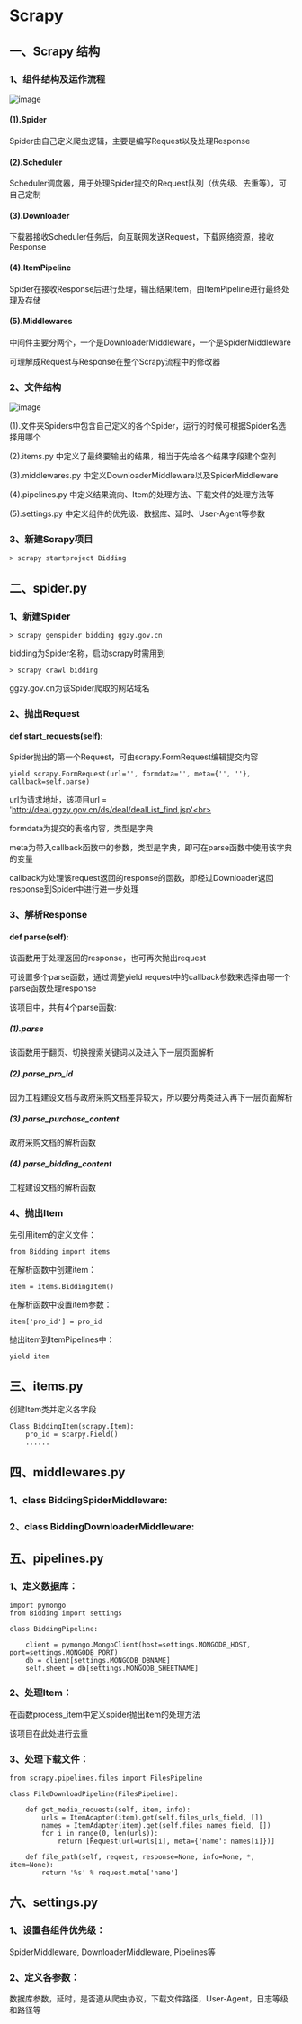 # Scrapy

## 一、Scrapy 结构

### 1、组件结构及运作流程
![image](https://user-images.githubusercontent.com/42307155/171530076-bcbf753c-1f30-4be5-867b-41844b8db07d.png "组件结构")

#### (1).Spider
Spider由自己定义爬虫逻辑，主要是编写Request以及处理Response

#### (2).Scheduler
Scheduler调度器，用于处理Spider提交的Request队列（优先级、去重等），可自己定制

#### (3).Downloader
下载器接收Scheduler任务后，向互联网发送Request，下载网络资源，接收Response

#### (4).ItemPipeline
Spider在接收Response后进行处理，输出结果Item，由ItemPipeline进行最终处理及存储

#### (5).Middlewares
中间件主要分两个，一个是DownloaderMiddleware，一个是SpiderMiddleware<br>

可理解成Request与Response在整个Scrapy流程中的修改器

### 2、文件结构
![image](https://user-images.githubusercontent.com/42307155/171530696-a66349aa-e947-4973-9596-38c5426aa666.png "文件结构")

(1).文件夹Spiders中包含自己定义的各个Spider，运行的时候可根据Spider名选择用哪个<br>

(2).items.py 中定义了最终要输出的结果，相当于先给各个结果字段建个空列<br>

(3).middlewares.py 中定义DownloaderMiddleware以及SpiderMiddleware<br>

(4).pipelines.py 中定义结果流向、Item的处理方法、下载文件的处理方法等<br>

(5).settings.py 中定义组件的优先级、数据库、延时、User-Agent等参数

### 3、新建Scrapy项目

`> scrapy startproject Bidding`

## 二、spider.py

### 1、新建Spider

`> scrapy genspider bidding ggzy.gov.cn`

bidding为Spider名称，启动scrapy时需用到<br>

`> scrapy crawl bidding`

ggzy.gov.cn为该Spider爬取的网站域名

### 2、抛出Request

#### def start_requests(self):

Spider抛出的第一个Request，可由scrapy.FormRequest编辑提交内容<br>

`yield scrapy.FormRequest(url='', formdata='', meta={'', ''}, callback=self.parse)`

url为请求地址，该项目url = 'http://deal.ggzy.gov.cn/ds/deal/dealList_find.jsp'<br>

formdata为提交的表格内容，类型是字典<br>

meta为带入callback函数中的参数，类型是字典，即可在parse函数中使用该字典的变量<br>

callback为处理该request返回的response的函数，即经过Downloader返回response到Spider中进行进一步处理

### 3、解析Response

#### def parse(self):

该函数用于处理返回的response，也可再次抛出request<br>

可设置多个parse函数，通过调整yield request中的callback参数来选择由哪一个parse函数处理response<br>

该项目中，共有4个parse函数:

##### (1).parse

该函数用于翻页、切换搜索关键词以及进入下一层页面解析

##### (2).parse_pro_id

因为工程建设文档与政府采购文档差异较大，所以要分两类进入再下一层页面解析

##### (3).parse_purchase_content

政府采购文档的解析函数

##### (4).parse_bidding_content

工程建设文档的解析函数

### 4、抛出Item

先引用item的定义文件：<br>

`from Bidding import items`

在解析函数中创建item：<br>

`item = items.BiddingItem()`

在解析函数中设置item参数：<br>

`item['pro_id'] = pro_id`

抛出item到ItemPipelines中：<br>

`yield item`

## 三、items.py

创建Item类并定义各字段

    Class BiddingItem(scrapy.Item):
        pro_id = scarpy.Field()
        ......

## 四、middlewares.py

### 1、class BiddingSpiderMiddleware:

### 2、class BiddingDownloaderMiddleware:

## 五、pipelines.py

### 1、定义数据库：

    import pymongo
    from Bidding import settings
    
    class BiddingPipeline:
    
        client = pymongo.MongoClient(host=settings.MONGODB_HOST, port=settings.MONGODB_PORT)
        db = client[settings.MONGODB_DBNAME]
        self.sheet = db[settings.MONGODB_SHEETNAME]

### 2、处理Item：

在函数process_item中定义spider抛出item的处理方法<br>

该项目在此处进行去重

### 3、处理下载文件：

    from scrapy.pipelines.files import FilesPipeline
    
    class FileDownloadPipeline(FilesPipeline):

        def get_media_requests(self, item, info):
            urls = ItemAdapter(item).get(self.files_urls_field, [])
            names = ItemAdapter(item).get(self.files_names_field, [])
            for i in range(0, len(urls)):
                return [Request(url=urls[i], meta={'name': names[i]})]

        def file_path(self, request, response=None, info=None, *, item=None):
            return '%s' % request.meta['name']

## 六、settings.py

### 1、设置各组件优先级：

SpiderMiddleware, DownloaderMiddleware, Pipelines等

### 2、定义各参数：

数据库参数，延时，是否遵从爬虫协议，下载文件路径，User-Agent，日志等级和路径等
